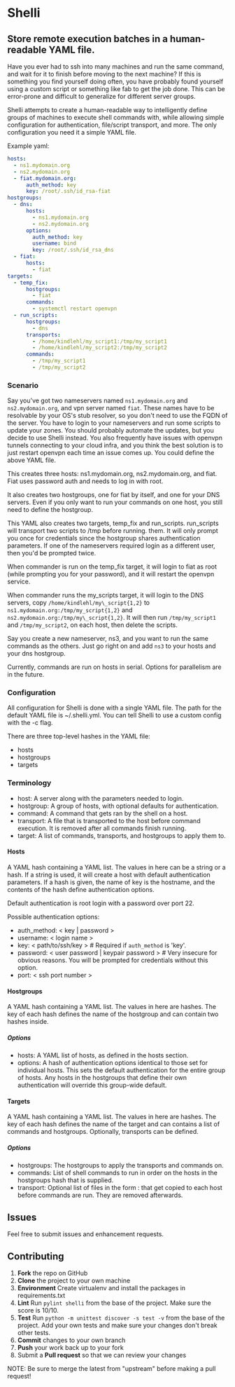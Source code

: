 # Shelli
## Store remote execution batches in a human-readable YAML file.

Have you ever had to ssh into many machines and run the same command, and wait for it to finish before moving to the
next machine?  If this is something you find yourself doing often, you have probably found yourself using a custom
script or something like fab to get the job done. This can be error-prone and difficult to generalize for different
server groups.

Shelli attempts to create a human-readable way to intelligently define groups of machines to execute shell commands
with, while allowing simple configuration for authentication, file/script transport, and more. The only configuration
you need it a simple YAML file.

Example yaml:

``` yaml 
hosts:
  - ns1.mydomain.org
  - ns2.mydomain.org
  - fiat.mydomain.org:
      auth_method: key
      key: /root/.ssh/id_rsa-fiat 
hostgroups:
  - dns:
      hosts:
        - ns1.mydomain.org
        - ns2.mydomain.org 
      options: 
        auth_method: key
        username: bind 
        key: /root/.ssh/id_rsa_dns
  - fiat: 
      hosts:
        - fiat
targets:
  - temp_fix: 
      hostgroups:
        - fiat 
      commands:
        - systemctl restart openvpn
  - run_scripts:
      hostgroups:
        - dns 
      transports:
        - /home/kindlehl/my_script1:/tmp/my_script1
        - /home/kindlehl/my_script2:/tmp/my_script2 
      commands:
        - /tmp/my_script1
        - /tmp/my_script2 
```
### Scenario

Say you've got two nameservers named `ns1.mydomain.org` and `ns2.mydomain.org`, and vpn server named `fiat`. These
names have to be resolvable by your OS's stub resolver, so you don't need to use the FQDN of the server. You have to
login to your nameservers and run some scripts to update your zones. You should probably automate the updates, but you
decide to use Shelli instead.  You also frequently have issues with openvpn tunnels connecting to your cloud infra, and
you think the best solution is to just restart openvpn each time an issue comes up. You could define the above YAML
file. 

This creates three hosts: ns1.mydomain.org, ns2.mydomain.org, and fiat. Fiat uses password auth and needs to log in with root.

It also creates two hostgroups, one for fiat by itself, and one for your DNS servers. Even if you only want to run your
commands on one host, you still need to define the hostgroup.

This YAML also creates two targets, temp\_fix and run\_scripts. run\_scripts will transport two scripts to /tmp before running.
them. It will only prompt you once for credentials since the hostgroup shares authentication parameters. If one of the
nameservers required login as a different user, then you'd be prompted twice.

When commander is run on the temp\_fix target, it will login to fiat as root (while prompting you for your password),
and it will restart the openvpn service.

When commander runs the my\_scripts target, it will login to the DNS servers, copy `/home/kindlehl/my\_script{1,2}` to
`ns1.mydomain.org:/tmp/my_script{1,2}` and `ns2.mydomain.org:/tmp/my\_script{1,2}`. It will then run `/tmp/my_script1` and `/tmp/my_script2`,
on each host, then delete the scripts.

Say you create a new nameserver, ns3, and you want to run the same commands as the others. Just go right on and add 
`ns3` to your hosts and your dns hostgroup.

Currently, commands are run on hosts in serial. Options for parallelism are in the future.

### Configuration

All configuration for Shelli is done with a single YAML file. The path for the default YAML file is ~/.shelli.yml.  You
can tell Shelli to use a custom config with the -c flag.

There are three top-level hashes in the YAML file:

- hosts
- hostgroups
- targets

### Terminology

- host: A server along with the parameters needed to login.
- hostgroup: A group of hosts, with optional defaults for authentication.
- command: A command that gets ran by the shell on a host.
- transport: A file that is transported to the host before command execution. It is removed after all commands finish
  running.
- target: A list of commands, transports, and hostgroups to apply them to.

#### Hosts

A YAML hash containing a YAML list. The values in here can be a string or a hash. If a string is used, it will create a
host with default authentication parameters. If a hash is given, the name of key is the hostname, and the contents of
the hash define authentication options.  

Default authentication is root login with a password over port 22.

Possible authentication options:

- auth\_method: < key | password >
- username: < login name >
- key: < path/to/ssh/key > # Required if `auth_method` is 'key'.
- password: < user password | keypair password > # Very insecure for obvious reasons. You will be prompted for
  credentials without this option.
- port: < ssh port number >

#### Hostgroups

A YAML hash containing a YAML list. The values in here are hashes. The key of each hash defines the name of the
hostgroup and can contain two hashes inside.

##### Options

- hosts: A YAML list of hosts, as defined in the hosts section.
- options: A hash of authentication options identical to those set for individual hosts. This sets the default
  authentication for the entire group of hosts. Any hosts in the hostgroups that define their own authentication will
  override this group-wide default.

#### Targets

A YAML hash containing a YAML list. The values in here are hashes. The key of each hash defines the name of the target
and can contains a list of commands and hostgroups. Optionally, transports can be defined.

##### Options

- hostgroups: The hostgroups to apply the transports and commands on.
- commands: List of shell commands to run in order on the hosts in the hostgroups hash that is supplied.
- transport: Optional list of files in the form <localpath>:<remotepath> that get copied to each host before commands
  are run.  They are removed afterwards.

Issues
------

Feel free to submit issues and enhancement requests.

Contributing
------------

 1. **Fork** the repo on GitHub
 2. **Clone** the project to your own machine
 3. **Environment** Create virtualenv and install the packages in requirements.txt
 3. **Lint** Run `pylint shelli` from the base of the project. Make sure the score is 10/10.
 3. **Test** Run `python -m unittest discover -s test -v` from the base of the project. Add your own tests and
		make sure your changes don't break other tests.
 3. **Commit** changes to your own branch
 4. **Push** your work back up to your fork
 5. Submit a **Pull request** so that we can review your changes

NOTE: Be sure to merge the latest from "upstream" before making a pull request!
